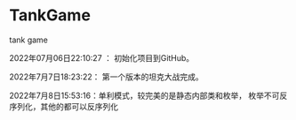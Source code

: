 # TankGame

tank game

2022年07月06日22:10:27 ：  初始化项目到GitHub。

2022年7月7日18:23:22：  第一个版本的坦克大战完成。

2022年7月8日15:53:16：单利模式，较完美的是静态内部类和枚举， 枚举不可反序列化，其他的都可以反序列化
